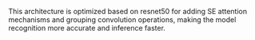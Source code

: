 This architecture is optimized based on resnet50 for adding SE attention mechanisms and grouping convolution operations, 
making the model recognition more accurate and inference faster.
